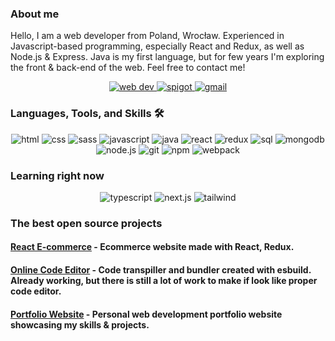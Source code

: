 ### About me

Hello, I am a web developer from Poland, Wrocław. Experienced in Javascript-based programming, especially React and Redux, as well as Node.js & Express. Java is my first language, but for few years I'm exploring the front & back-end of the web. Feel free to contact me!

<div align="center">
<a href="https://adriankiezik.pl">
<img src="https://img.shields.io/badge/Web%20Dev%20projects-F7DF1E?style=for-the-badge&logo=JavaScript&logoColor=white" alt="web dev" />
</a>
<a href="https://github.com/adriankiezik?tab=repositories&q=Spigot&type=&language=&sort=">
<img src="https://img.shields.io/badge/Spigot%20projects-007396?style=for-the-badge&logo=Java&logoColor=white" alt="spigot" />
</a>
<a href="mailto:kiezikadrian@gmail.com">
<img src="https://img.shields.io/badge/Email%20me-EA4335?style=for-the-badge&logo=Gmail&logoColor=white" alt="gmail" />
</a>
</div>
  
### Languages, Tools, and Skills 🛠
<div align="center">
<img src="https://img.shields.io/badge/HTML-E34F26?style=for-the-badge&logo=html5&logoColor=white" alt="html" />
<img src="https://img.shields.io/badge/css-1572B6?style=for-the-badge&logo=css3&logoColor=white" alt="css" />
<img src="https://img.shields.io/badge/Sass-CC6699?style=for-the-badge&logo=Sass&logoColor=white" alt="sass" />
<img src="https://img.shields.io/badge/JavaScript-F7DF1E?style=for-the-badge&logo=javascript&logoColor=black" alt="javascript" />
<img src="https://img.shields.io/badge/Java-007396?style=for-the-badge&logo=Java&logoColor=white" alt="java" />
<img src="https://img.shields.io/badge/React-61DAFB?style=for-the-badge&logo=react&logoColor=black" alt="react" />
<img src="https://img.shields.io/badge/Redux-764ABC?style=for-the-badge&logo=redux&logoColor=white" alt="redux" />
<img src="https://img.shields.io/badge/SQL-407AFC?style=for-the-badge&logo=icloud&logoColor=white" alt="sql" />
<img src="https://img.shields.io/badge/MONGODB-47A248?style=for-the-badge&logo=MongoDB&logoColor=white" alt="mongodb" />
<img src="https://img.shields.io/badge/node.js-339933?style=for-the-badge&logo=Node.js&logoColor=white" alt="node.js" />
<img src="https://img.shields.io/badge/Git-F05032?style=for-the-badge&logo=git&logoColor=white" alt="git" />
<img src="https://img.shields.io/badge/npm-CB3837?style=for-the-badge&logo=npm&logoColor=white" alt="npm" />
<img src="https://img.shields.io/badge/webpack-8DD6F9?style=for-the-badge&logo=webpack&logoColor=white" alt="webpack" />
</div>
  
### Learning right now
<div align="center">
<img src="https://img.shields.io/badge/TypeScript-3178C6?style=for-the-badge&logo=typescript&logoColor=white" alt="typescript" />
<img src="https://img.shields.io/badge/Next.js-000000?style=for-the-badge&logo=next.js&logoColor=white" alt="next.js" />
<img src="https://img.shields.io/badge/Tailwind%20CSS-06B6D4?style=for-the-badge&logo=netlify&logoColor=white" alt="tailwind" />
</div>

### The best open source projects
#### <a href="https://github.com/adriankiezik/react-ecommerce">React E-commerce</a> - Ecommerce website made with React, Redux.
#### <a href="https://github.com/adriankiezik/online-code-editor">Online Code Editor</a> - Code transpiller and bundler created with esbuild. Already working, but there is still a lot of work to make if look like proper code editor. 
#### <a href="https://github.com/adriankiezik/adriankiezik.pl">Portfolio Website</a> - Personal web development portfolio website showcasing my skills & projects.
